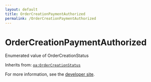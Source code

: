 ```yaml
---
layout: default
title: OrderCreationPaymentAuthorized
permalink: /OrderCreationPaymentAuthorized
---
```


# OrderCreationPaymentAuthorized
Enumerated value of OrderCreationStatus

Inherits from: [`oa:OrderCreationStatus`](https://openactive.io/OrderCreationStatus)

For more information, see the [developer site](https://developer.openactive.io/data-model/types/).